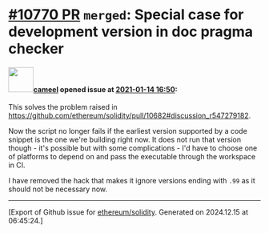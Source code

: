 # [\#10770 PR](https://github.com/ethereum/solidity/pull/10770) `merged`: Special case for development version in doc pragma checker

#### <img src="https://avatars.githubusercontent.com/u/137030?v=4" width="50">[cameel](https://github.com/cameel) opened issue at [2021-01-14 16:50](https://github.com/ethereum/solidity/pull/10770):

This solves the problem raised in https://github.com/ethereum/solidity/pull/10682#discussion_r547279182.

Now the script no longer fails if the earliest version supported by a code snippet is the one we're building right now. It does not run that version though - it's possible but with some complications - I'd have to choose one of platforms to depend on and pass the executable through the workspace in CI.

I have removed the hack that makes it ignore versions ending with `.99` as it should not be necessary now.




-------------------------------------------------------------------------------



[Export of Github issue for [ethereum/solidity](https://github.com/ethereum/solidity). Generated on 2024.12.15 at 06:45:24.]
